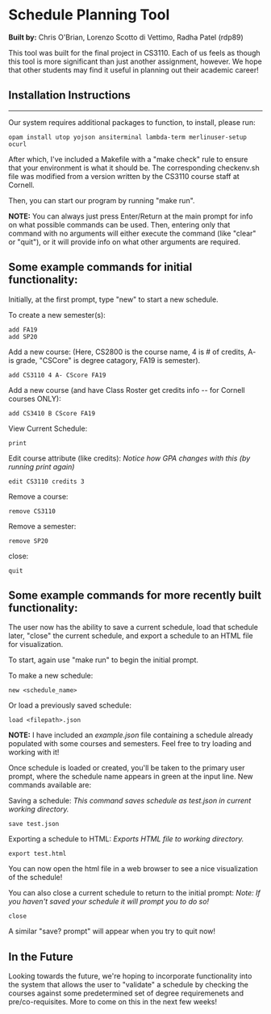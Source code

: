 # Schedule Planning Tool 

**Built by:** Chris O'Brian, Lorenzo Scotto di Vettimo, Radha Patel (rdp89)

This tool was built for the final project in CS3110. Each of us feels as though this tool is more significant than just another assignment, however. We hope that other students may find it useful in planning out their academic career!

## Installation Instructions
---
Our system requires additional packages to function, to install, please run:

```
opam install utop yojson ansiterminal lambda-term merlinuser-setup ocurl
```

After which, I've included a Makefile with a "make check" rule to ensure that your environment is what it should be. The corresponding checkenv.sh file was modified from a version written by the CS3110 course staff at Cornell.

Then, you can start our program by running "make run".

**NOTE:** You can always just press Enter/Return at the main prompt for info
on what possible commands can be used. Then, entering only that command with no
arguments will either execute the command (like "clear" or "quit"), or it will
provide info on what other arguments are required.

## Some example commands for initial functionality:

Initially, at the first prompt, type "new" to start a new schedule.

To create a new semester(s):
```
add FA19
add SP20
```

Add a new course:
(Here, CS2800 is the course name, 4 is # of credits, A- is grade, "CSCore" is degree catagory, FA19 is semester).
```
add CS3110 4 A- CScore FA19 
```

Add a new course (and have Class Roster get credits info -- for Cornell courses ONLY):
```
add CS3410 B CScore FA19 
```

View Current Schedule:
```
print
```

Edit course attribute (like credits):
_Notice how GPA changes with this (by running print again)_
```
edit CS3110 credits 3
```

Remove a course:
```
remove CS3110
```

Remove a semester:
```
remove SP20
```

close:
```
quit
```

## Some example commands for more recently built functionality:

The user now has the ability to save a current schedule, load that schedule later, "close" the
current schedule, and export a schedule to an HTML file for visualization.

To start, again use "make run" to begin the initial prompt.

To make a new schedule:
```
new <schedule_name>
```

Or load a previously saved schedule:
```
load <filepath>.json
```

**NOTE:** I have included an _example.json_ file containing a schedule
already populated with some courses and semesters. Feel free to try loading and
working with it!

Once schedule is loaded or created, you'll be taken to the primary user prompt, where the
schedule name appears in green at the input line. New commands available are:

Saving a schedule:
_This command saves schedule as test.json in current working directory._
```
save test.json
```

Exporting a schedule to HTML:
_Exports HTML file to working directory._
```
export test.html
```

You can now open the html file in a web browser to see a nice visualization of
the schedule!

You can also close a current schedule to return to the initial prompt:
_Note: If you haven't saved your schedule it will prompt you to do so!_
```
close
```

A similar "save? prompt" will appear when you try to quit now!

## In the Future

Looking towards the future, we're hoping to incorporate functionality into the system that allows the user to "validate" a schedule by checking the courses against some predetermined set of degree requiremenets and pre/co-requisites. More to come on this in the next few weeks!
